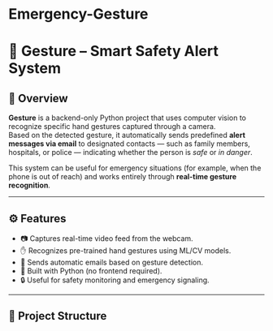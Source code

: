 # Emergency-Gesture

# 🤖 Gesture – Smart Safety Alert System

## 📘 Overview
**Gesture** is a backend-only Python project that uses computer vision to recognize specific hand gestures captured through a camera.  
Based on the detected gesture, it automatically sends predefined **alert messages via email** to designated contacts — such as family members, hospitals, or police — indicating whether the person is *safe* or *in danger*.

This system can be useful for emergency situations (for example, when the phone is out of reach) and works entirely through **real-time gesture recognition**.

---

## ⚙️ Features
- 📷 Captures real-time video feed from the webcam.
- ✋ Recognizes pre-trained hand gestures using ML/CV models.
- 📩 Sends automatic emails based on gesture detection.
- 🧠 Built with Python (no frontend required).
- 🔒 Useful for safety monitoring and emergency signaling.

---

## 🧩 Project Structure
